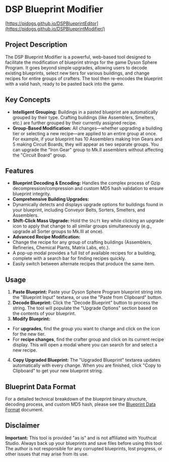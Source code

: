 # DSP Blueprint Modifier

[https://pidogs.github.io/DSPBlueprintEditor](https://pidogs.github.io/DSPBlueprintModifier/)

## Project Description

The DSP Blueprint Modifier is a powerful, web-based tool designed to facilitate the modification of blueprint strings for the game Dyson Sphere Program. It goes beyond simple upgrades, allowing users to decode existing blueprints, select new tiers for various buildings, and change recipes for entire groups of crafters. The tool then re-encodes the blueprint with a valid hash, ready to be pasted back into the game.

## Key Concepts

-   **Intelligent Grouping:** Buildings in a pasted blueprint are automatically grouped by their type. Crafting buildings (like Assemblers, Smelters, etc.) are further grouped by their currently assigned recipe.
-   **Group-Based Modification:** All changes—whether upgrading a building tier or selecting a new recipe—are applied to an entire group at once. For example, if your blueprint has 10 Assemblers making Iron Gears and 5 making Circuit Boards, they will appear as two separate groups. You can upgrade the "Iron Gear" group to Mk.II assemblers without affecting the "Circuit Board" group.

## Features

-   **Blueprint Decoding & Encoding:** Handles the complex process of Gzip decompression/compression and custom MD5 hash validation to ensure blueprint integrity.
-   **Comprehensive Building Upgrades:**
  -   Dynamically detects and displays upgrade options for buildings found in your blueprint, including Conveyor Belts, Sorters, Smelters, and Assemblers.
  -   **Shift-Click Mass Upgrade:** Hold the `Shift` key while clicking an upgrade icon to apply that change to all similar groups simultaneously (e.g., upgrade all Sorter groups to Mk.III at once).
-   **Advanced Recipe Modification:**
  -   Change the recipe for any group of crafting buildings (Assemblers, Refineries, Chemical Plants, Matrix Labs, etc.).
  -   A pop-up modal provides a full list of available recipes for a building, complete with a search bar for finding recipes quickly.
  -   Easily switch between alternate recipes that produce the same item.

## Usage

1.  **Paste Blueprint:** Paste your Dyson Sphere Program blueprint string into the "Blueprint Input" textarea, or use the "Paste from Clipboard" button.
2.  **Decode Blueprint:** Click the "Decode Blueprint" button to process the string. The tool will populate the "Upgrade Options" section based on the contents of your blueprint.
3.  **Modify Blueprint:**
  -   For **upgrades**, find the group you want to change and click on the icon for the new tier.
  -   For **recipe changes**, find the crafter group and click on its current recipe display. This will open a modal where you can search for and select a new recipe.
4.  **Copy Upgraded Blueprint:** The "Upgraded Blueprint" textarea updates automatically with every change. When you are finished, click "Copy to Clipboard" to get your new blueprint string.

## Blueprint Data Format

For a detailed technical breakdown of the blueprint binary structure, decoding process, and custom MD5 hash, please see the [Blueprint Data Format](./BlueprintDataFormat.md) document.

## Disclaimer

**Important:** This tool is provided "as is" and is not affiliated with Youthcat Studio. Always back up your blueprints and save files before using this tool. The author is not responsible for any corrupted blueprints, lost progress, or other issues that may arise from its use.
